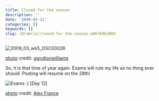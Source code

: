```yaml
---
title: Closed for the season
description: ''
date: '2009-04-11'
categories: []
keywords: []
slug: /@ramcio/closed-for-the-season-a06760b200d
---
```


![2009_03_wk5_DSC03026](https://cdn-images-1.medium.com/max/800/0*LpP9n6di-gciW2G9.jpg)

[photo](http://www.photodropper.com/photos/) credit: [gwydionwilliams](http://www.flickr.com/photos/45909111@N00/3412177040/ "gwydionwilliams")

So, it is that time of year again. Exams will rule my life as no thing ever should. Posting will resume on the 28th!

![Exams :( [Day 12]](https://cdn-images-1.medium.com/max/800/0*SoYd1hjjMcM6TdnM.jpg)

[photo](http://www.photodropper.com/photos/) credit: [Alex France](http://www.flickr.com/photos/13648123@N08/3194662301/ "Alex France")